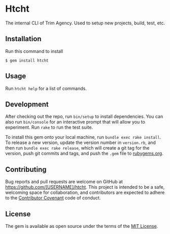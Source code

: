 # Htcht

The internal CLI of Trim Agency. Used to setup new projects, build, test, etc.

## Installation

Run this command to install

    $ gem install htcht

## Usage

Run ```htcht help``` for a list of commands.

## Development

After checking out the repo, run `bin/setup` to install dependencies. You can also run `bin/console` for an interactive prompt that will allow you to experiment. Run `rake` to run the test suite.

To install this gem onto your local machine, run `bundle exec rake install`. To release a new version, update the version number in `version.rb`, and then run `bundle exec rake release`, which will create a git tag for the version, push git commits and tags, and push the `.gem` file to [rubygems.org](https://rubygems.org).

## Contributing

Bug reports and pull requests are welcome on GitHub at https://github.com/[USERNAME]/htcht. This project is intended to be a safe, welcoming space for collaboration, and contributors are expected to adhere to the [Contributor Covenant](http://contributor-covenant.org) code of conduct.


## License

The gem is available as open source under the terms of the [MIT License](http://opensource.org/licenses/MIT).

